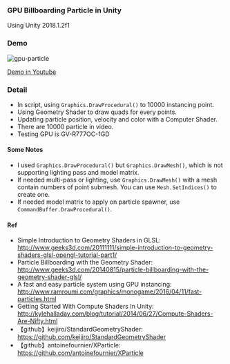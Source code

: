 ### GPU Billboarding Particle in Unity
Using Unity 2018.1.2f1

### Demo
![gpu-particle](https://raw.githubusercontent.com/douduck08/Unity-GpuParticleSystem/master/img/gpu-particle.jpg)

[Demo in Youtube](https://www.youtube.com/watch?v=MJnG9-iTw1s)

### Detail
* In script, using `Graphics.DrawProcedural()` to 10000 instancing point.
* Using Geometry Shader to draw quads for every points.
* Updating particle position, velocity and color with a Computer Shader.
* There are 10000 particle in video.
* Testing GPU is GV-R777OC-1GD

#### Some Notes
* I used `Graphics.DrawProcedural()` but `Graphics.DrawMesh()`, which is not supporting lighting pass and model matrix.
* If needed multi-pass or lighting, use `Graphics.DrawMesh()` with a mesh contain numbers of point submesh. You can use `Mesh.SetIndices()` to create one.
* If needed model matrix to apply on particle spawner, use `CommandBuffer.DrawProcedural()`.

#### Ref
* Simple Introduction to Geometry Shaders in GLSL: http://www.geeks3d.com/20111111/simple-introduction-to-geometry-shaders-glsl-opengl-tutorial-part1/
* Particle Billboarding with the Geometry Shader: http://www.geeks3d.com/20140815/particle-billboarding-with-the-geometry-shader-glsl/
* A fast and easy particle system using GPU instancing: http://www.ramroumi.com/graphics/monogame/2016/04/11/fast-particles.html
* Getting Started With Compute Shaders In Unity: http://kylehalladay.com/blog/tutorial/2014/06/27/Compute-Shaders-Are-Nifty.html
* 【github】keijiro/StandardGeometryShader: https://github.com/keijiro/StandardGeometryShader
* 【github】antoinefournier/XParticle: https://github.com/antoinefournier/XParticle